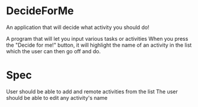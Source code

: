 # DecideForMe
An application that will decide what activity you should do!

A program that will let you input various tasks or activities
When you press the "Decide for me!" button, it will highlight
the name of an activity in the list which the user can then
go off and do.

# Spec
User should be able to add and remote activities from the list
The user should be able to edit any activity's name